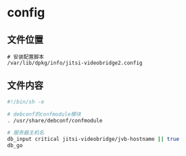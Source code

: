 # config

## 文件位置

```
# 安装配置脚本
/var/lib/dpkg/info/jitsi-videobridge2.config
```

## 文件内容

```sh
#!/bin/sh -e

# debconf的confmodule模块
. /usr/share/debconf/confmodule

# 服务器主机名
db_input critical jitsi-videobridge/jvb-hostname || true
db_go
```
